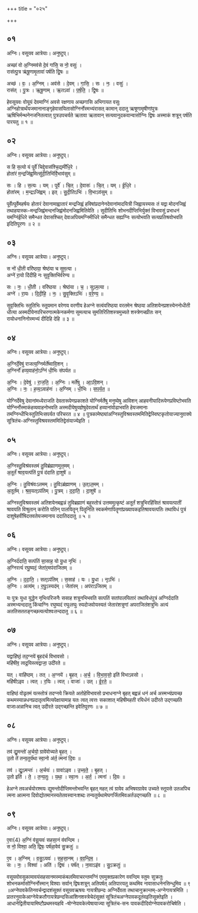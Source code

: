 +++
title = "०२५"

+++


## ०१
अग्निः। वसूयव आत्रेयाः। अनुष्टुप्।

अच्छा॑ वो अ॒ग्निमव॑से दे॒वं गा॑सि॒ स नो॒ वसुः॑ ।  
रास॑त्पु॒त्र ऋ॑षू॒णामृ॒तावा॑ पर्षति द्वि॒षः ॥

अच्छ॑ । वः॒ । अ॒ग्निम् । अव॑से । दे॒वम् । गा॒सि॒ । सः । नः॒ । वसुः॑ ।  
रास॑त् । पु॒त्रः । ऋ॒षू॒णाम् । ऋ॒तऽवा॑ । प॒र्ष॒ति॒ । द्वि॒षः ॥

हेवसूयवः वोयूयं देवमाग्निं अवसे रक्षणाय अच्छगासि अभिगायत वसुः अग्निहोत्रार्थंयजमानानाङ्गृहेवासयितासोग्निर्नोस्मभ्यंरासत् कामान् ददातु ऋषूणामृषीणांपुत्रः ऋषिभिर्मन्थनेनजनितत्वात् पुत्रउपचर्यते ऋतावा ऋतावान् सत्यवानुदकवान्वासोग्निः द्विषः अस्माकं शत्रून् पर्षति पारयतु ॥ १ ॥

## ०२
अग्निः। वसूयव आत्रेयाः। अनुष्टुप्।

स हि स॒त्यो यं पूर्वे॑ चिद्दे॒वास॑श्चि॒द्यमी॑धि॒रे ।  
होता॑रं म॒न्द्रजि॑ह्व॒मित्सु॑दी॒तिभि॑र्वि॒भाव॑सुम् ॥

सः । हि । स॒त्यः । यम् । पूर्वे॑ । चि॒त् । दे॒वासः॑ । चि॒त् । यम् । ई॒धि॒रे ।  
होता॑रम् । म॒न्द्रऽजि॑ह्वम् । इत् । सु॒दी॒तिऽभिः॑ । वि॒भाऽव॑सुम् ॥

पूर्वेत्पूर्वेमहर्षयः होतारं देवानामाह्वातारं मन्द्रजिह्वं हविषांप्रदानेनदेवानांमादयित्री जिह्वायस्यसः तं यद्वा मोदनजिह्वं तथाहयास्कः-मन्द्रजिह्वंमन्दनजिह्वंमोदनजिह्वमितिवेति । सुदीतिभिः शोभनदीप्तिभिर्युक्तं विभावसुं प्रभाधनं यमग्निंईधिरे समैन्धत देवासश्चित् देवाअपियमग्निमीधिरे समैन्धत सह्यग्निः सत्योभवति सत्यप्रतिश्रवोभवति इदितिपूरणः ॥ २ ॥

## ०३
अग्निः। वसूयव आत्रेयाः। अनुष्टुप्।

स नो॑ धी॒ती वरि॑ष्ठया॒ श्रेष्ठ॑या च सुम॒त्या ।  
अग्ने॑ रा॒यो दि॑दीहि नः सुवृ॒क्तिभि॑र्वरेण्य ॥

सः । नः॒ । धी॒ती । वरि॑ष्ठया । श्रेष्ठ॑या । च॒ । सुऽम॒त्या ।  
अग्ने॑ । रा॒यः । दि॒दी॒हि॒ । नः॒ । सु॒वृ॒क्तिऽभिः॑ । व॒रे॒ण्य॒ ॥

सुवृक्तिभिः स्तुतिभिः स्तूयमान वरेणय वरणीय हेअग्ने सत्वंवरिष्ठया वरतमेन श्रेष्ठया अतिशयेनप्रशस्येननोधीती धीत्या अस्मदीयेनपरिचरणात्मकेनकर्मणा सुमत्याच सुमतिरितिशस्त्रमुच्यते शस्त्रेणचप्रीतः सन् रायोधनानिनोस्मभ्यं दीदिहि देहि ॥ ३ ॥

## ०४
अग्निः। वसूयव आत्रेयाः। अनुष्टुप्।

अ॒ग्निर्दे॒वेषु॑ राजत्य॒ग्निर्मर्ते॑ष्वावि॒शन् ।  
अ॒ग्निर्नो॑ हव्य॒वाह॑नो॒ऽग्निं धी॒भिः स॑पर्यत ॥

अ॒ग्निः । दे॒वेषु॑ । रा॒ज॒ति॒ । अ॒ग्निः । मर्ते॑षु । आ॒ऽवि॒शन् ।  
अ॒ग्निः । नः॒ । ह॒व्य॒ऽवाह॑नः॑ । अ॒ग्निम् । धी॒भिः । स॒प॒र्य॒त॒ ॥

योग्निर्देवेषु देवानांमध्येराजति देवतारूपेणप्रकाशते योग्निर्मर्तेषु मनुष्येषु आविशन् आहवनीयादिरूपेणप्रविष्टोभवति योग्निर्नोस्माकंहव्यवाहनोभवति अस्मदीयेषुयज्ञेषुदेवतार्थं हव्यानांवोढाभवति हेयजमानाः तमग्निन्धीभिःस्तुतिभिःसपर्यत परिचरत ॥ ४ ॥ पुत्रकामेष्ठ्यांअग्निस्तुविश्रवस्तममितिद्वेस्विष्टकृतोयाज्यानुवाक्ये सूत्रितंच-अग्निस्तुविश्रवस्तममितिद्वेसंयाज्येइति ।

## ०५
अग्निः। वसूयव आत्रेयाः। अनुष्टुप्।

अ॒ग्निस्तु॒विश्र॑वस्तमं तु॒विब्र॑ह्माणमुत्त॒मम् ।  
अ॒तूर्तं॑ श्राव॒यत्प॑तिं पु॒त्रं द॑दाति दा॒शुषे॑ ॥

अ॒ग्निः । तु॒विश्र॑वःऽतमम् । तु॒विऽब्र॑ह्माणम् । उ॒त्ऽत॒मम् ।  
अ॒तूर्त॑म् । श्र॒व॒यत्ऽप॑तिम् । पु॒त्रम् । द॒दा॒ति॒ । दा॒शुषे॑ ॥

अग्निस्तुविश्रवस्तमं अतिशयेनबह्वन्नं तुविब्रह्माणं बहुस्तोत्रं उत्तममुत्कृष्टं अतूर्तं शत्रुभिरहिंसितं श्रावयत्पातीं श्रावयति विश्रुतान् करोति पतिन् पालयितॄन् पितॄनिति स्वकर्मणापितॄणांप्रख्यापकइतिश्रावयत्पतिः तथाविधं पुत्रं दाशुषेहवींषिदत्तवतेयजमानाय ददातिददातु ॥ ५ ॥

## ०६
अग्निः। वसूयव आत्रेयाः। अनुष्टुप्।

अ॒ग्निर्द॑दाति॒ सत्प॑तिं सा॒साह॒ यो यु॒धा नृभिः॑ ।  
अ॒ग्निरत्यं॑ रघु॒ष्यदं॒ जेता॑र॒मप॑राजितम् ॥

अ॒ग्निः । द॒दा॒ति॒ । सत्ऽप॑तिम् । स॒साह॑ । यः । यु॒धा । नृऽभिः॑ ।  
अ॒ग्निः । अत्य॑म् । र॒घु॒ऽस्यद॑म् । जेता॑रम् । अप॑राऽजितम् ॥

यः पुत्रः युधा युद्धेन नृभिःपरिजनैः ससाह शत्रूनभिभवति सत्पतिं सतांपालयितारं तथाविधंपुत्रं अग्निर्ददाति अस्मभ्यन्ददातु किंचाग्निः रघुष्यदं रघुःलघुः स्यदोजवोयस्यतं जेतारंशत्रूणां अपराजितंशत्रुभिः अत्यं अततिसततङ्गच्छत्यत्योश्वःतन्ददातु ॥ ६ ॥

## ०७
अग्निः। वसूयव आत्रेयाः। अनुष्टुप्।

यद्वाहि॑ष्ठं॒ तद॒ग्नये॑ बृ॒हद॑र्च विभावसो ।  
महि॑षीव॒ त्वद्र॒यिस्त्वद्वाजा॒ उदी॑रते ॥

यत् । वाहि॑ष्ठम् । तत् । अ॒ग्नये॑ । बृ॒हत् । अ॒र्च॒ । वि॒भा॒व॒सो॒ इति॑ विभाऽवसो ।  
महि॑षीऽइव । त्वत् । र॒यिः । त्वत् । वाजाः॑ । उत् । ई॒र॒ते॒ ॥

वाहिष्ठं वोढृतमं यत्स्तोत्रं तदग्नये क्रियते अतोहेविभावसो प्रभाधनाग्ने बृहत् बह्वन्नं धनं अर्च अस्मभ्यंप्रयच्छ कथमस्यान्नधनप्रदातृत्वमित्यपेक्षायामाह यतः त्वत् त्वत्तः सकाशात् महिषीमहती रयिर्धनं उदीरते उद्गच्छति वाजाःअन्नानिच त्वत् उदीरते उद्गच्छन्ति इवेतिपूरणः ॥ ७ ॥

## ०८
अग्निः। वसूयव आत्रेयाः। अनुष्टुप्।

तव॑ द्यु॒मन्तो॑ अ॒र्चयो॒ ग्रावे॑वोच्यते बृ॒हत् ।  
उ॒तो ते॑ तन्य॒तुर्य॑था स्वा॒नो अ॑र्त॒ त्मना॑ दि॒वः ॥

तव॑ । द्यु॒ऽमन्तः॑ । अ॒र्चयः॑ । ग्रावा॑ऽइव । उ॒च्य॒ते॒ । बृ॒हत् ।  
उ॒तो इति॑ । ते॒ । त॒न्य॒तुः । य॒था॒ । स्वा॒नः । अ॒र्त॒ । त्मना॑ । दि॒वः ॥

हेअग्ने तवअर्चयोरश्मयः द्युमन्तोदीप्तिमन्तोभवन्ति बृहत् महत् त्वं ग्रावेव अभिषवग्रावेव उच्यते स्तूयसे उतअपिच त्मना आत्मना दिवोद्योतमानस्यतेतवस्वानःशब्दः तन्यतुर्यथामेघगर्जितमिवअर्तउद्गच्छति ॥ ८ ॥

## ०९
अग्निः। वसूयव आत्रेयाः। अनुष्टुप्।

ए॒वा{4} अ॒ग्निं व॑सू॒यवः॑ सहसा॒नं व॑वन्दिम ।  
स नो॒ विश्वा॒ अति॒ द्विषः॒ पर्ष॑न्ना॒वेव॑ सु॒क्रतुः॑ ॥

ए॒व । अ॒ग्निम् । व॒सु॒ऽयवः॑ । स॒ह॒सा॒नम् । व॒व॒न्दि॒म॒ ।  
सः । नः॒ । विश्वा॑ । अति॑ । द्विषः॑ । पर्ष॑त् । ना॒वाऽइ॑व । सु॒ऽक्रतुः॑ ॥

वसूयवोवसुकामावयंसहसानमस्माकंबलमिवाचरन्तमग्निं एवमुक्तप्रकारेण ववन्दिम स्तुमः सुक्रतुः शोभनकर्मासोग्निर्नोस्मान् विश्वाः सर्वान् द्विषःशत्रून् अतिपर्षत् अतिपारयतु कथमिव नावासाधनेनसिन्धुमिव ॥ ९ ॥अग्नेपावकेतिनवर्चन्द्वादशंसूक्तं वसूयवऋषयः गायत्रीछन्दः अग्निर्देवता तथाचानुक्रान्तम्-अग्नेगायत्रमिति । प्रातरनुवाकेआग्नेयेक्रतौगायत्रेछन्दसिआशिनशस्त्रेचेदंसूक्तं सूत्रितंचअग्नेपावकदूतंवइतिसूक्तेइति । आधानेद्वितीयायामिष्टौप्रथमस्यहवि -षोग्नेपावकेत्येषायाज्या सूत्रितंच-सनः पावकदीदिवोग्नेपावकरोचिषेति ।